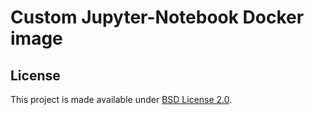# Custom Jupyter-Notebook Docker image

## License

This project is made available under [BSD License 2.0](https://github.com/quartictech/jupyter-image/blob/develop/LICENSE).
